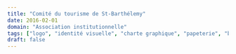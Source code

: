 ```yaml
---
title: "Comité du tourisme de St-Barthélemy"
date: 2016-02-01
domain: "Association institutionnelle"
tags: ["logo", "identité visuelle", "charte graphique", "papeterie", "brochures", "flyers", "manuel de vente"]
draft: false
---
```


